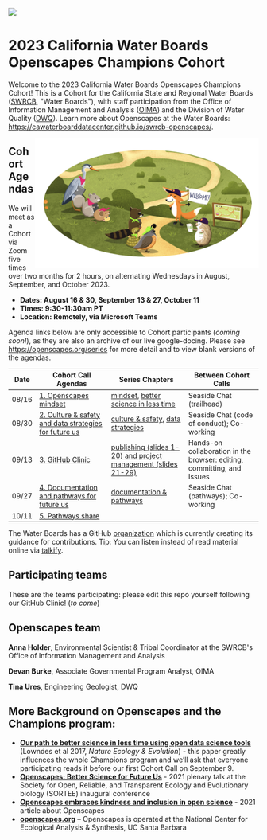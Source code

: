 <a align="left" href="https://github.com/openscapes/2023-swrcb/"><img src="https://github.githubassets.com/images/modules/logos_page/GitHub-Mark.png" width="35px"></a>

# 2023 California Water Boards Openscapes Champions Cohort

Welcome to the 2023 California Water Boards Openscapes Champions Cohort! This is a Cohort for the California State and Regional Water Boards ([SWRCB](https://www.waterboards.ca.gov/), "Water Boards"), with staff participation from the Office of Information Management and Analysis ([OIMA](https://www.waterboards.ca.gov/resources/oima/)) and the Division of Water Quality ([DWQ](https://www.waterboards.ca.gov/water_issues/programs/water_quality/)). Learn more about Openscapes at the Water Boards: <https://cawaterboarddatacenter.github.io/swrcb-openscapes/>.  

<img align="right" src="horst-champions-trailhead.png" width="450"> 

## Cohort Agendas

We will meet as a Cohort via Zoom five times over two months for 2 hours, on alternating Wednesdays in August, September, and October 2023. 

- **Dates: August 16 & 30, September 13 & 27, October 11**
- **Times: 9:30-11:30am PT**
- **Location: Remotely, via Microsoft Teams**

Agenda links below are only accessible to Cohort participants (*coming soon!*), as they are also an archive of our live google-docing. Please see <https://openscapes.org/series> for more detail and to view blank versions of the agendas.

Date | Cohort Call Agendas          | Series Chapters |      Between Cohort Calls
----| ------------------|----------------------|--------------------------------
08/16 | [1. Openscapes mindset](https://docs.google.com/document/d/14OBdZJYBRoFWCsTFCdtU77U52xpPdLodyvic5RpkyEM/edit?usp=sharing) | [mindset](https://docs.google.com/presentation/d/1lxpEHpnOGS_9bvefM599Lr7Rbr_nL2N62YR0Iyb0vjU/edit?usp=sharing), [better science in less time](https://docs.google.com/presentation/d/1ej1vqk90xm7fQ5z4wYo3Z8tigO6JnBrm7HMgb2xrPsg/edit?usp=sharing) | Seaside Chat (trailhead)
08/30 | [2. Culture & safety and data strategies for future us](https://docs.google.com/document/d/1dAeB8ksDFfB495Rgp9HiGQV2cWO6FwieJ6z0ZDJ2uAU/edit?usp=sharing) | [culture & safety](https://docs.google.com/presentation/d/1feU6HTpR8IQqqOxSmyQCerFK7Ej77brTO7iky4LRWk0/edit?usp=sharing), [data strategies](https://openscapes.github.io/series/data-strategies) | Seaside Chat (code of conduct); Co-working 
09/13 | [3. GitHub Clinic](https://docs.google.com/document/d/1G9ZAhVfp4WFNnJuaslvbWqAOBUGwYqebo6AdEqH34_E/edit?usp=sharing)<br> | [publishing (slides 1-20) and project management (slides 21-29)](https://docs.google.com/presentation/d/1s0HMC41bd5CHi_msO_N2Ir1PkNJL2fLQeAQu8dP_FiM/edit?usp=sharing) | Hands-on collaboration in the browser: editing, committing, and Issues
09/27 | [4. Documentation and pathways for future us](https://docs.google.com/document/d/1Yit4PfJWX-MUNvP5mpuvfeiobLXpMPATmLdPE0q0UEY/edit?usp=sharing) | [documentation & pathways](https://docs.google.com/presentation/d/1YQwYk86SLR--RSZqK6h-yU9QeKm3BJUHQx3fFpV23vM/edit?usp=sharing) | Seaside Chat (pathways); Co-working
10/11 | [5. Pathways share](https://docs.google.com/document/d/1l2Jy04bpi6N9SWsf6zPSGRYnPGmgRjxVDLzzLe2piZ4/edit?usp=sharing) |  | 

The Water Boards has a GitHub [organization](https://github.com/CAWaterBoardDataCenter) which is currently creating its guidance for contributions. Tip: You can listen instead of read material online via [talkify](https://talkify.net/web-reader-read-any-website-aloud).

## Participating teams

These are the teams participating: please edit this repo yourself following our GitHub Clinic! (*to come*)

## Openscapes team

**Anna Holder**, Environmental Scientist & Tribal Coordinator at the SWRCB's Office of Information Management and Analysis

**Devan Burke**, Associate Governmental Program Analyst, OIMA 

**Tina Ures**, Engineering Geologist, DWQ


## More Background on Openscapes and the Champions program:

* **[Our path to better science in less time using open data science tools](https://www.nature.com/articles/s41559-017-0160)** (Lowndes et al 2017, _Nature Ecology & Evolution_) - this paper greatly influences the whole Champions program and we’ll ask that everyone participating reads it before our first Cohort Call on September 9. 
* **[Openscapes: Better Science for Future Us](https://docs.google.com/presentation/d/1HGw4P095-lblHiGQHXYidHiVysjrPxuojxTxKtE13vk/edit#slide=id.ge2b7c2f974_0_2017)** - 2021 plenary talk at the Society for Open, Reliable, and Transparent Ecology and Evolutionary biology (SORTEE) inaugural conference 
* **[Openscapes embraces kindness and inclusion in open science](https://sparcopen.org/impact-story/openscapes-embraces-kindness-and-inclusion-of-open-science/)** - 2021 article about Openscapes
* **[openscapes.org](https://openscapes.org/)** – Openscapes is operated at the National Center for Ecological Analysis & Synthesis, UC Santa Barbara
